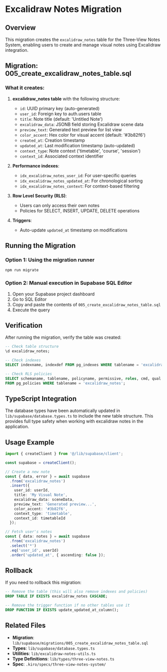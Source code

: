 # Excalidraw Notes Migration

## Overview

This migration creates the `excalidraw_notes` table for the Three-View Notes System, enabling users to create and manage visual notes using Excalidraw integration.

## Migration: 005_create_excalidraw_notes_table.sql

### What it creates:

1. **excalidraw_notes table** with the following structure:
   - `id`: UUID primary key (auto-generated)
   - `user_id`: Foreign key to auth.users table
   - `title`: Note title (default: 'Untitled Note')
   - `excalidraw_data`: JSONB field storing Excalidraw scene data
   - `preview_text`: Generated text preview for list view
   - `color_accent`: Hex color for visual accent (default: '#3b82f6')
   - `created_at`: Creation timestamp
   - `updated_at`: Last modification timestamp (auto-updated)
   - `context_type`: Note context ('timetable', 'course', 'session')
   - `context_id`: Associated context identifier

2. **Performance indexes**:
   - `idx_excalidraw_notes_user_id`: For user-specific queries
   - `idx_excalidraw_notes_updated_at`: For chronological sorting
   - `idx_excalidraw_notes_context`: For context-based filtering

3. **Row Level Security (RLS)**:
   - Users can only access their own notes
   - Policies for SELECT, INSERT, UPDATE, DELETE operations

4. **Triggers**:
   - Auto-update `updated_at` timestamp on modifications

## Running the Migration

### Option 1: Using the migration runner
```bash
npm run migrate
```

### Option 2: Manual execution in Supabase SQL Editor
1. Open your Supabase project dashboard
2. Go to SQL Editor
3. Copy and paste the contents of `005_create_excalidraw_notes_table.sql`
4. Execute the query

## Verification

After running the migration, verify the table was created:

```sql
-- Check table structure
\d excalidraw_notes;

-- Check indexes
SELECT indexname, indexdef FROM pg_indexes WHERE tablename = 'excalidraw_notes';

-- Check RLS policies
SELECT schemaname, tablename, policyname, permissive, roles, cmd, qual 
FROM pg_policies WHERE tablename = 'excalidraw_notes';
```

## TypeScript Integration

The database types have been automatically updated in `lib/supabase/database.types.ts` to include the new table structure. This provides full type safety when working with excalidraw notes in the application.

## Usage Example

```typescript
import { createClient } from '@/lib/supabase/client';

const supabase = createClient();

// Create a new note
const { data, error } = await supabase
  .from('excalidraw_notes')
  .insert({
    user_id: userId,
    title: 'My Visual Note',
    excalidraw_data: sceneData,
    preview_text: 'Generated preview...',
    color_accent: '#3b82f6',
    context_type: 'timetable',
    context_id: timetableId
  });

// Fetch user's notes
const { data: notes } = await supabase
  .from('excalidraw_notes')
  .select('*')
  .eq('user_id', userId)
  .order('updated_at', { ascending: false });
```

## Rollback

If you need to rollback this migration:

```sql
-- Remove the table (this will also remove indexes and policies)
DROP TABLE IF EXISTS excalidraw_notes CASCADE;

-- Remove the trigger function if no other tables use it
DROP FUNCTION IF EXISTS update_updated_at_column();
```

## Related Files

- **Migration**: `lib/supabase/migrations/005_create_excalidraw_notes_table.sql`
- **Types**: `lib/supabase/database.types.ts`
- **Utilities**: `lib/excalidraw-notes-utils.ts`
- **Type Definitions**: `lib/types/three-view-notes.ts`
- **Spec**: `.kiro/specs/three-view-notes-system/`